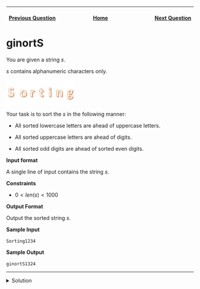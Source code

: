 | <img width=1000>[Previous Question](https://github.com/Kevin-Lago/python-hackerrank-solutions/tree/main/src/)</img> | <img width=1000>[Home](https://github.com/Kevin-Lago/python-hackerrank-solutions)</img> | <img width=1000>[Next Question](https://github.com/Kevin-Lago/python-hackerrank-solutions/tree/main/src/)</img> |
|:---|:---:|---:|

# ginortS

You are given a string $s$.

$s$ contains alphanumeric characters only.

![SortingGif](1.gif)

Your task is to sort the $s$ in the following manner:

- All sorted lowercase letters are ahead of uppercase letters.

- All sorted uppercase letters are ahead of digits.

- All sorted odd digits are ahead of sorted even digits.

__Input format__

A single line of input contains the string $s$.

__Constraints__

- $0 < len(s) < 1000$

__Output Format__

Output the sorted string $s$.

__Sample Input__

```
Sorting1234
```

__Sample Output__

```
ginortS1324
```

---

<details><summary>Solution</summary>
    
```python

```
</details>
